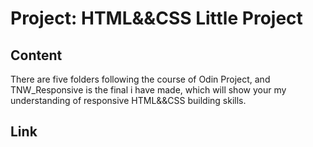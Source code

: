 # Project: HTML&&CSS Little Project

## Content

There are five folders following the course of Odin Project,
and TNW_Responsive is the final i have made, 
which will show your my understanding of responsive HTML&&CSS building skills.


## Link

